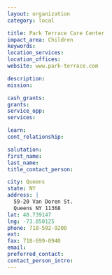 ```yaml
---
layout: organization
category: local

title: Park Terrace Care Center
impact_area: Children
keywords: 
location_services: 
location_offices: 
website: www.park-terrace.com

description: 
mission: 

cash_grants: 
grants: 
service_opp: 
services: 

learn: 
cont_relationship: 

salutation: 
first_name: 
last_name: 
title_contact_person: 

city: Queens
state: NY
address: |
  59-20 Van Doren St.     
  Queens NY 11368
lat: 40.739147
lng: -73.850125
phone: 718-592-9200
ext: 
fax: 718-699-0940
email: 
preferred_contact: 
contact_person_intro: 
---
```

